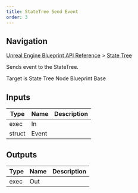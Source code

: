 ```yaml
---
title: StateTree Send Event
order: 3
---
```

## Navigation

[Unreal Engine Blueprint API Reference](https://dev.epicgames.com/documentation/en-us/unreal-engine/BlueprintAPI) > [State Tree](https://dev.epicgames.com/documentation/en-us/unreal-engine/BlueprintAPI/StateTree)

Sends event to the StateTree.

Target is State Tree Node Blueprint Base

## Inputs

| Type | Name | Description |
| --- | --- | --- |
| exec | In |  |
| struct | Event |  |

## Outputs

| Type | Name | Description |
| --- | --- | --- |
| exec | Out |  |
